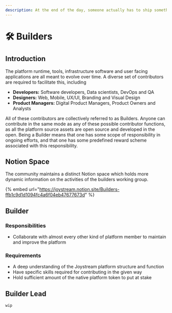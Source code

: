 ```yaml
---
description: At the end of the day, someone actually has to ship something.
---
```


# 🛠 Builders

## Introduction

The platform runtime, tools, infrastructure software and user facing applications are all meant to evolve over time. A diverse set of contributors are required to facilitate this, including

* **Developers:** Software developers, Data scientists, DevOps and QA
* **Designers:** Web, Mobile, UX/UI, Branding and Visual Design
* **Product Managers:** Digital Product Managers, Product Owners and Analysts

All of these contributors are collectively referred to as Builders. Anyone can contribute in the same mode as any of these possible contributor functions, as all the platform source assets are open source and developed in the open. Being a Builder means that one has some scope of responsibility in ongoing efforts, and that one has some predefined reward scheme associated with this responsibility.

## Notion Space&#x20;

The community maintains a distinct Notion space which holds more dynamic information on the activities of the builders working group.

{% embed url="https://joystream.notion.site/Builders-ffb1c9d1d1094fc4a6f04eb47677673d" %}

## Builder

### Responsibilities

* Collaborate with almost every other kind of platform member to maintain and improve the platform

### Requirements

* A deep understanding of the Joystream platform structure and function
* Have specific skills required for contributing in the given way
* Hold sufficient amount of the native platform token to put at stake

## Builder Lead

`wip`
